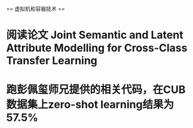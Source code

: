== 虚拟机和容器技术 ==
# 阅读论文 Joint Semantic and Latent Attribute Modelling for Cross-Class Transfer Learning
# 跑彭佩玺师兄提供的相关代码，在CUB数据集上zero-shot learning结果为57.5%
